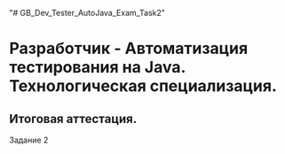 "# GB_Dev_Tester_AutoJava_Exam_Task2" 

# Разработчик - Автоматизация тестирования на Java. Технологическая специализация. #

## Итоговая аттестация. #

Задание 2